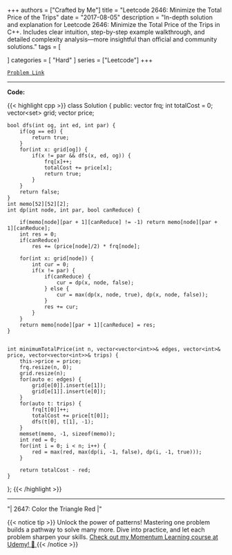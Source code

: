
+++
authors = ["Crafted by Me"]
title = "Leetcode 2646: Minimize the Total Price of the Trips"
date = "2017-08-05"
description = "In-depth solution and explanation for Leetcode 2646: Minimize the Total Price of the Trips in C++. Includes clear intuition, step-by-step example walkthrough, and detailed complexity analysis—more insightful than official and community solutions."
tags = [
    
]
categories = [
    "Hard"
]
series = ["Leetcode"]
+++



[`Problem Link`](https://leetcode.com/problems/minimize-the-total-price-of-the-trips/description/)

---

**Code:**

{{< highlight cpp >}}
class Solution {
public:
    vector<int> frq;
    int totalCost = 0;
    vector<set<int>> grid;
    vector<int> price;
    
    bool dfs(int og, int ed, int par) {
        if(og == ed) {
            return true;
        }
        for(int x: grid[og]) {
            if(x != par && dfs(x, ed, og)) {
                frq[x]++;
                totalCost += price[x];
                return true;
            }
        }
        return false;
    }
    int memo[52][52][2];
    int dp(int node, int par, bool canReduce) {

        if(memo[node][par + 1][canReduce] != -1) return memo[node][par + 1][canReduce];
        int res = 0;
        if(canReduce)
            res += (price[node]/2) * frq[node];

        for(int x: grid[node]) {
            int cur = 0;
            if(x != par) {
                if(canReduce) {
                    cur = dp(x, node, false);                    
                } else {
                    cur = max(dp(x, node, true), dp(x, node, false));                                        
                }
                res += cur;
            }
        }
        return memo[node][par + 1][canReduce] = res;
    }
    
    
    int minimumTotalPrice(int n, vector<vector<int>>& edges, vector<int>& price, vector<vector<int>>& trips) {
        this->price = price;
        frq.resize(n, 0);
        grid.resize(n);
        for(auto e: edges) {
            grid[e[0]].insert(e[1]);
            grid[e[1]].insert(e[0]);
        }
        for(auto t: trips) {
            frq[t[0]]++;
            totalCost += price[t[0]];
            dfs(t[0], t[1], -1);
        }
        memset(memo, -1, sizeof(memo));
        int red = 0;
        for(int i = 0; i < n; i++) {
            red = max(red, max(dp(i, -1, false), dp(i, -1, true)));
        }
        
        return totalCost - red;
    }
};
{{< /highlight >}}


---


"| 2647: Color the Triangle Red |"

{{< notice tip >}}
Unlock the power of patterns! Mastering one problem builds a pathway to solve many more. Dive into practice, and let each problem sharpen your skills. [Check out my Momentum Learning course at Udemy! 🚀 ](https://www.udemy.com/course/algorithms-and-data-structures-in-cpp/)
{{< /notice >}}

